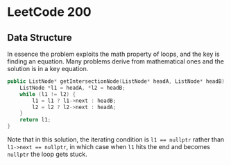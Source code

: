 # LeetCode 200

## Data Structure

In essence the problem exploits the math property of loops, and the key is finding an equation.  Many problems derive from mathematical ones and the solution is in a key equation.

```c++
public ListNode* getIntersectionNode(ListNode* headA, ListNode* headB) {
    ListNode *l1 = headA, *l2 = headB;
    while (l1 != l2) {
        l1 = l1 ? l1->next : headB;
        l2 = l2 ? l2->next : headA;
    }
    return l1;
}
```

Note that in this solution, the iterating condition is `l1 == nullptr` rather than `l1->next == nullptr`, in which case when `l1` hits the end and becomes `nullptr` the loop gets stuck.